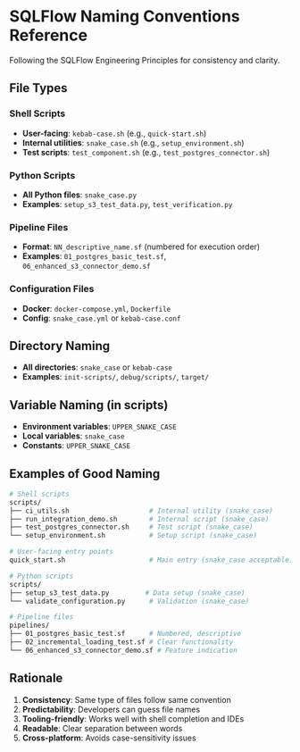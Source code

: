# SQLFlow Naming Conventions Reference

Following the SQLFlow Engineering Principles for consistency and clarity.

## File Types

### Shell Scripts
- **User-facing**: `kebab-case.sh` (e.g., `quick-start.sh`)
- **Internal utilities**: `snake_case.sh` (e.g., `setup_environment.sh`)
- **Test scripts**: `test_component.sh` (e.g., `test_postgres_connector.sh`)

### Python Scripts  
- **All Python files**: `snake_case.py`
- **Examples**: `setup_s3_test_data.py`, `test_verification.py`

### Pipeline Files
- **Format**: `NN_descriptive_name.sf` (numbered for execution order)
- **Examples**: `01_postgres_basic_test.sf`, `06_enhanced_s3_connector_demo.sf`

### Configuration Files
- **Docker**: `docker-compose.yml`, `Dockerfile` 
- **Config**: `snake_case.yml` or `kebab-case.conf`

## Directory Naming
- **All directories**: `snake_case` or `kebab-case`
- **Examples**: `init-scripts/`, `debug/scripts/`, `target/`

## Variable Naming (in scripts)
- **Environment variables**: `UPPER_SNAKE_CASE`
- **Local variables**: `snake_case`
- **Constants**: `UPPER_SNAKE_CASE`

## Examples of Good Naming

```bash
# Shell scripts
scripts/
├── ci_utils.sh                    # Internal utility (snake_case)  
├── run_integration_demo.sh        # Internal script (snake_case)
├── test_postgres_connector.sh     # Test script (snake_case)
└── setup_environment.sh           # Setup script (snake_case)

# User-facing entry points
quick_start.sh                     # Main entry (snake_case acceptable)

# Python scripts  
scripts/
├── setup_s3_test_data.py         # Data setup (snake_case)
└── validate_configuration.py      # Validation (snake_case)

# Pipeline files
pipelines/
├── 01_postgres_basic_test.sf      # Numbered, descriptive
├── 02_incremental_loading_test.sf # Clear functionality
└── 06_enhanced_s3_connector_demo.sf # Feature indication
```

## Rationale

1. **Consistency**: Same type of files follow same convention
2. **Predictability**: Developers can guess file names  
3. **Tooling-friendly**: Works well with shell completion and IDEs
4. **Readable**: Clear separation between words
5. **Cross-platform**: Avoids case-sensitivity issues
